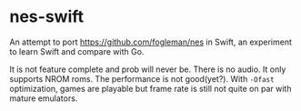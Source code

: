 # nes-swift
An attempt to port https://github.com/fogleman/nes in Swift, an experiment to learn Swift and compare with Go.

It is not feature complete and prob will never be. There is no audio. It only supports NROM roms. The performance is not good(yet?).
With `-Ofast` optimization, games are playable but frame rate is still not quite on par with mature emulators. 
